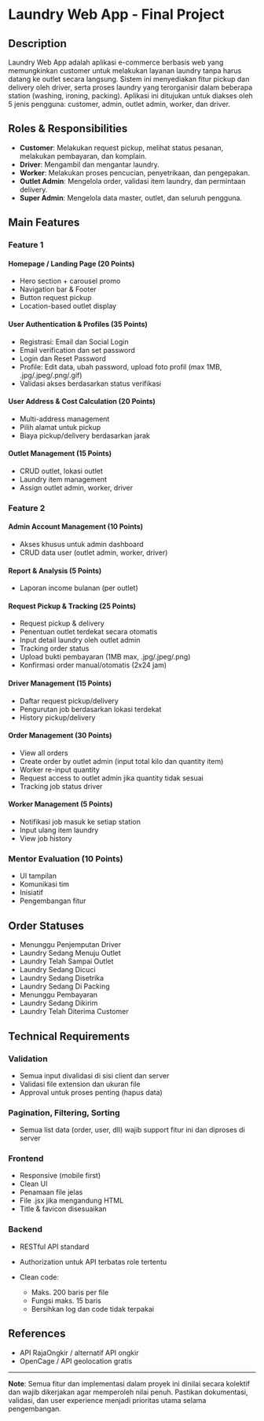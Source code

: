 # Laundry Web App - Final Project

## Description

Laundry Web App adalah aplikasi e-commerce berbasis web yang memungkinkan customer untuk melakukan layanan laundry tanpa harus datang ke outlet secara langsung. Sistem ini menyediakan fitur pickup dan delivery oleh driver, serta proses laundry yang terorganisir dalam beberapa station (washing, ironing, packing). Aplikasi ini ditujukan untuk diakses oleh 5 jenis pengguna: customer, admin, outlet admin, worker, dan driver.

## Roles & Responsibilities

* **Customer**: Melakukan request pickup, melihat status pesanan, melakukan pembayaran, dan komplain.
* **Driver**: Mengambil dan mengantar laundry.
* **Worker**: Melakukan proses pencucian, penyetrikaan, dan pengepakan.
* **Outlet Admin**: Mengelola order, validasi item laundry, dan permintaan delivery.
* **Super Admin**: Mengelola data master, outlet, dan seluruh pengguna.

## Main Features

### Feature 1

#### Homepage / Landing Page (20 Points)

* Hero section + carousel promo
* Navigation bar & Footer
* Button request pickup
* Location-based outlet display

#### User Authentication & Profiles (35 Points)

* Registrasi: Email dan Social Login
* Email verification dan set password
* Login dan Reset Password
* Profile: Edit data, ubah password, upload foto profil (max 1MB, .jpg/.jpeg/.png/.gif)
* Validasi akses berdasarkan status verifikasi

#### User Address & Cost Calculation (20 Points)

* Multi-address management
* Pilih alamat untuk pickup
* Biaya pickup/delivery berdasarkan jarak

#### Outlet Management (15 Points)

* CRUD outlet, lokasi outlet
* Laundry item management
* Assign outlet admin, worker, driver

### Feature 2

#### Admin Account Management (10 Points)

* Akses khusus untuk admin dashboard
* CRUD data user (outlet admin, worker, driver)

#### Report & Analysis (5 Points)

* Laporan income bulanan (per outlet)

#### Request Pickup & Tracking (25 Points)

* Request pickup & delivery
* Penentuan outlet terdekat secara otomatis
* Input detail laundry oleh outlet admin
* Tracking order status
* Upload bukti pembayaran (1MB max, .jpg/.jpeg/.png)
* Konfirmasi order manual/otomatis (2x24 jam)

#### Driver Management (15 Points)

* Daftar request pickup/delivery
* Pengurutan job berdasarkan lokasi terdekat
* History pickup/delivery

#### Order Management (30 Points)

* View all orders
* Create order by outlet admin (input total kilo dan quantity item)
* Worker re-input quantity
* Request access to outlet admin jika quantity tidak sesuai
* Tracking job status driver

#### Worker Management (5 Points)

* Notifikasi job masuk ke setiap station
* Input ulang item laundry
* View job history

### Mentor Evaluation (10 Points)

* UI tampilan
* Komunikasi tim
* Inisiatif
* Pengembangan fitur

## Order Statuses

* Menunggu Penjemputan Driver
* Laundry Sedang Menuju Outlet
* Laundry Telah Sampai Outlet
* Laundry Sedang Dicuci
* Laundry Sedang Disetrika
* Laundry Sedang Di Packing
* Menunggu Pembayaran
* Laundry Sedang Dikirim
* Laundry Telah Diterima Customer

## Technical Requirements

### Validation

* Semua input divalidasi di sisi client dan server
* Validasi file extension dan ukuran file
* Approval untuk proses penting (hapus data)

### Pagination, Filtering, Sorting

* Semua list data (order, user, dll) wajib support fitur ini dan diproses di server

### Frontend

* Responsive (mobile first)
* Clean UI
* Penamaan file jelas
* File .jsx jika mengandung HTML
* Title & favicon disesuaikan

### Backend

* RESTful API standard
* Authorization untuk API terbatas role tertentu
* Clean code:

  * Maks. 200 baris per file
  * Fungsi maks. 15 baris
  * Bersihkan log dan code tidak terpakai

## References

* API RajaOngkir / alternatif API ongkir
* OpenCage / API geolocation gratis

---

**Note**: Semua fitur dan implementasi dalam proyek ini dinilai secara kolektif dan wajib dikerjakan agar memperoleh nilai penuh. Pastikan dokumentasi, validasi, dan user experience menjadi prioritas utama selama pengembangan.

